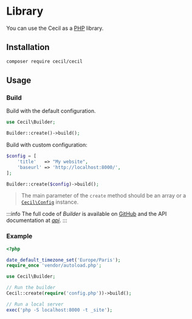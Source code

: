 <!--
description: "Use Cecil as a PHP library."
date: 2023-12-13
updated: 2025-06-20
-->
# Library

You can use the Cecil as a [PHP](https://www.php.net) library.

## Installation

```bash
composer require cecil/cecil
```

## Usage

### Build

Build with the default configuration.

```php
use Cecil\Builder;

Builder::create()->build();
```

Build with custom configuration:

```php
$config = [
    'title'   => "My website",
    'baseurl' => 'http://localhost:8000/',
];

Builder::create($config)->build();
```

> The main parameter of the `create` method should be an array or a [`Cecil\Config`](https://github.com/Cecilapp/Cecil/blob/master/src/Config.php) instance.

:::info
The full code of _Builder_ is available on [GitHub](https://github.com/Cecilapp/Cecil/blob/master/src/Builder.php) and the API documentation at [_api_](api/).
:::

### Example

```php
<?php

date_default_timezone_set('Europe/Paris');
require_once 'vendor/autoload.php';

use Cecil\Builder;

// Run the builder
Cecil::create(require('config.php'))->build();

// Run a local server
exec('php -S localhost:8000 -t _site');
```
